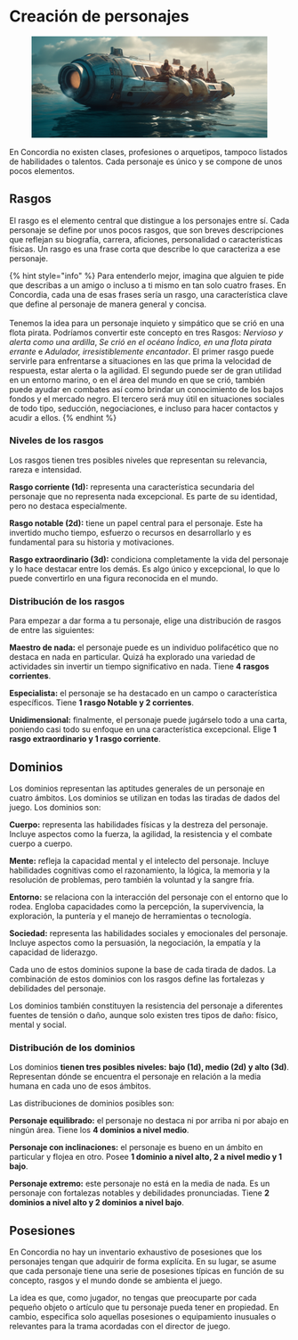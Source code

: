 # Creación de personajes

<figure><img src=".gitbook/assets/mekanoide_group_of_characters_in_a_futuristic_boat_sunny_weathe_7dac0ecf-d9e0-4270-b8c8-6b4761581dda.png" alt=""><figcaption></figcaption></figure>

En Concordia no existen clases, profesiones o arquetipos, tampoco listados de habilidades o talentos. Cada personaje es único y se compone de unos pocos elementos.

## Rasgos

El rasgo es el elemento central que distingue a los personajes entre sí. Cada personaje se define por unos pocos rasgos, que son breves descripciones que reflejan su biografía, carrera, aficiones, personalidad o características físicas. Un rasgo es una frase corta que describe lo que caracteriza a ese personaje.

{% hint style="info" %}
Para entenderlo mejor, imagina que alguien te pide que describas a un amigo o incluso a ti mismo en tan solo cuatro frases. En Concordia, cada una de esas frases sería un rasgo, una característica clave que define al personaje de manera general y concisa.\
\
Tenemos la idea para un personaje inquieto y simpático que se crió en una flota pirata. Podríamos convertir este concepto en tres Rasgos: _Nervioso y alerta como una ardilla_, _Se crió en el océano Índico, en una flota pirata errante_ e _Adulador, irresistiblemente encantador_. El primer rasgo puede servirle para enfrentarse a situaciones en las que prima la velocidad de respuesta, estar alerta o la agilidad. El segundo puede ser de gran utilidad en un entorno marino, o en el área del mundo en que se crió, también puede ayudar en combates así como brindar un conocimiento de los bajos fondos y el mercado negro. El tercero será muy útil en situaciones sociales de todo tipo, seducción, negociaciones, e incluso para hacer contactos y acudir a ellos.
{% endhint %}

### Niveles de los rasgos

Los rasgos tienen tres posibles niveles que representan su relevancia, rareza e intensidad.

**Rasgo corriente (1d):** representa una característica secundaria del personaje que no representa nada excepcional. Es parte de su identidad, pero no destaca especialmente.

**Rasgo notable (2d):** tiene un papel central para el personaje. Este ha invertido mucho tiempo, esfuerzo o recursos en desarrollarlo y es fundamental para su historia y motivaciones.

**Rasgo extraordinario (3d):** condiciona completamente la vida del personaje y lo hace destacar entre los demás. Es algo único y excepcional, lo que lo puede convertirlo en una figura reconocida en el mundo.

### Distribución de los rasgos

Para empezar a dar forma a tu personaje, elige una distribución de rasgos de entre las siguientes:

**Maestro de nada:** el personaje puede es un individuo polifacético que no destaca en nada en particular. Quizá ha explorado una variedad de actividades sin invertir un tiempo significativo en nada. Tiene **4 rasgos corrientes**.

**Especialista:** el personaje se ha destacado en un campo o característica específicos. Tiene **1 rasgo Notable y 2 corrientes**.

**Unidimensional:** finalmente, el personaje puede jugárselo todo a una carta, poniendo casi todo su enfoque en una característica excepcional. Elige **1 rasgo extraordinario y 1 rasgo corriente**.

## Dominios

Los dominios representan las aptitudes generales de un personaje en cuatro ámbitos. Los dominios se utilizan en todas las tiradas de dados del juego. Los dominios son:

**Cuerpo:** representa las habilidades físicas y la destreza del personaje. Incluye aspectos como la fuerza, la agilidad, la resistencia y el combate cuerpo a cuerpo.

**Mente:** refleja la capacidad mental y el intelecto del personaje. Incluye habilidades cognitivas como el razonamiento, la lógica, la memoria y la resolución de problemas, pero también la voluntad y la sangre fría.

**Entorno:** se relaciona con la interacción del personaje con el entorno que lo rodea. Engloba capacidades como la percepción, la supervivencia, la exploración, la puntería y el manejo de herramientas o tecnología.

**Sociedad:** representa las habilidades sociales y emocionales del personaje. Incluye aspectos como la persuasión, la negociación, la empatía y la capacidad de liderazgo.

Cada uno de estos dominios supone la base de cada tirada de dados. La combinación de estos dominios con los rasgos define las fortalezas y debilidades del personaje.

Los dominios también constituyen la resistencia del personaje a diferentes fuentes de tensión o daño, aunque solo existen tres tipos de daño: físico, mental y social.

### **Distribución de los dominios**

Los dominios **tienen tres posibles niveles:** **bajo (1d), medio (2d) y alto (3d)**. Representan dónde se encuentra el personaje en relación a la media humana en cada uno de esos ámbitos.

Las distribuciones de dominios posibles son:

**Personaje equilibrado:** el personaje no destaca ni por arriba ni por abajo en ningún área. Tiene los **4 dominios a nivel medio**.&#x20;

**Personaje con inclinaciones:** el personaje es bueno en un ámbito en particular y flojea en otro. Posee **1 dominio a nivel alto, 2 a nivel medio y 1 bajo**.

**Personaje extremo:** este personaje no está en la media de nada. Es un personaje con fortalezas notables y debilidades pronunciadas. Tiene **2 dominios a nivel alto y 2 dominios a nivel bajo**.

## Posesiones

En Concordia no hay un inventario exhaustivo de posesiones que los personajes tengan que adquirir de forma explícita. En su lugar, se asume que cada personaje tiene una serie de posesiones típicas en función de su concepto, rasgos y el mundo donde se ambienta el juego.

La idea es que, como jugador, no tengas que preocuparte por cada pequeño objeto o artículo que tu personaje pueda tener en propiedad. En cambio, especifica solo aquellas posesiones o equipamiento inusuales o relevantes para la trama acordadas con el director de juego.
